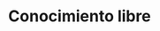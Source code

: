 ---
layout: posts_by_category
categories: conocimiento libre
title: Conocimiento libre
permalink: /category/conocimiento libre
---